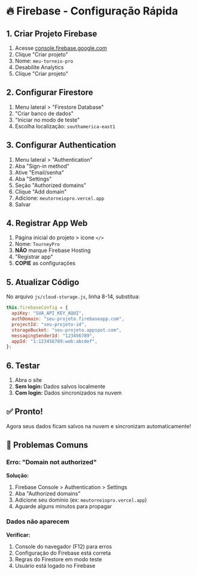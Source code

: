 # 🔥 Firebase - Configuração Rápida

## 1. Criar Projeto Firebase

1. Acesse [console.firebase.google.com](https://console.firebase.google.com)
2. Clique "Criar projeto"
3. Nome: `meu-torneio-pro`
4. Desabilite Analytics
5. Clique "Criar projeto"

## 2. Configurar Firestore

1. Menu lateral > "Firestore Database"
2. "Criar banco de dados"
3. "Iniciar no modo de teste"
4. Escolha localização: `southamerica-east1`

## 3. Configurar Authentication

1. Menu lateral > "Authentication"
2. Aba "Sign-in method"
3. Ative "Email/senha"
4. Aba "Settings"
5. Seção "Authorized domains"
6. Clique "Add domain"
7. Adicione: `meutorneiopro.vercel.app`
8. Salvar

## 4. Registrar App Web

1. Página inicial do projeto > ícone `</>`
2. Nome: `TourneyPro`
3. **NÃO** marque Firebase Hosting
4. "Registrar app"
5. **COPIE** as configurações

## 5. Atualizar Código

No arquivo `js/cloud-storage.js`, linha 8-14, substitua:

```javascript
this.firebaseConfig = {
  apiKey: "SUA_API_KEY_AQUI",
  authDomain: "seu-projeto.firebaseapp.com",
  projectId: "seu-projeto-id",
  storageBucket: "seu-projeto.appspot.com",
  messagingSenderId: "123456789",
  appId: "1:123456789:web:abcdef",
};
```

## 6. Testar

1. Abra o site
2. **Sem login:** Dados salvos localmente
3. **Com login:** Dados sincronizados na nuvem

## ✅ Pronto!

Agora seus dados ficam salvos na nuvem e sincronizam automaticamente!

## 🔧 Problemas Comuns

### Erro: "Domain not authorized"
**Solução:**
1. Firebase Console > Authentication > Settings
2. Aba "Authorized domains"
3. Adicione seu domínio (ex: `meutorneiopro.vercel.app`)
4. Aguarde alguns minutos para propagar

### Dados não aparecem
**Verificar:**
1. Console do navegador (F12) para erros
2. Configuração do Firebase está correta
3. Regras do Firestore em modo teste
4. Usuário está logado no Firebase
